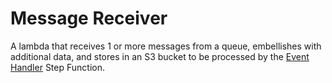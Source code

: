 # Message Receiver

A lambda that receives 1 or more messages from a queue, embellishes with additional data, and stores in an S3 bucket to be processed by the [Event Handler](../../event-handler/) Step Function.
